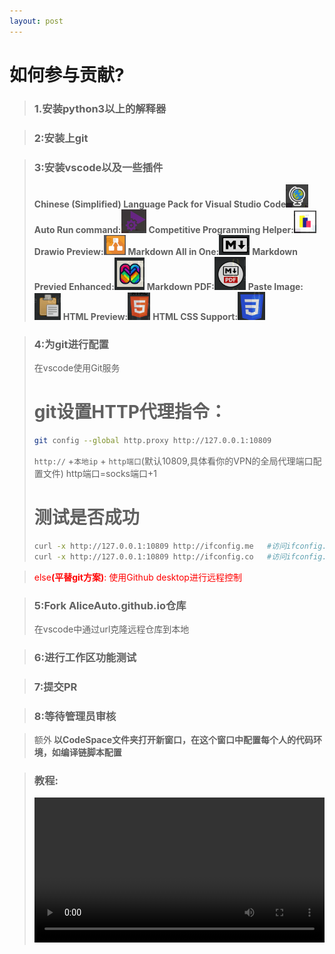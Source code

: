 ```yaml
---
layout: post
---
```


# 如何参与贡献?
>### 1.安装python3以上的解释器

>### 2:安装上git

>### 3:安装vscode以及一些插件
>
>**Chinese (Simplified) Language Pack for Visual Studio Code**![alt text](image-2.png)
>**Auto Run command:**![alt text](image.png)
>**Competitive Programming Helper:**![alt text](image-1.png)
>**Drawio Preview:**![alt text](image-3.png)
>**Markdown All in One:**![alt text](image-4.png)
>**Markdown Previed Enhanced:**![alt text](image-5.png)
>**Markdown PDF:**![alt text](image-6.png)
>**Paste Image:**![alt text](image-7.png)
>**HTML Preview:**![alt text](image-8.png)
>**HTML CSS Support:**![alt text](image-9.png)

>### 4:为git进行配置
> 
>在vscode使用Git服务
> # git设置HTTP代理指令：
> ```bash
> git config --global http.proxy http://127.0.0.1:10809  
> ```
> `http://` +`本地ip` + `http端口`(默认10809,具体看你的VPN的全局代理端口配置文件)
> http端口=socks端口+1
> # 测试是否成功
> 
> ```bash
> curl -x http://127.0.0.1:10809 http://ifconfig.me   #访问ifconfig.me
> curl -x http://127.0.0.1:10809 http://ifconfig.co   #访问ifconfig.co
> ```



><div style="color:red"> else<strong>(平替git方案)</strong>: 使用Github desktop进行远程控制</div>

>### 5:Fork AliceAuto.github.io仓库
> 在vscode中通过url克隆远程仓库到本地


>### 6:进行工作区功能测试

>### 7:提交PR

>### 8:等待管理员审核

> 额外<bar><strong>
以CodeSpace文件夹打开新窗口，在这个窗口中配置每个人的代码环境，如编译链脚本配置
</strong>

>### 教程:
> <video src="URL" controls="controls" style="width: 100%"></video> 